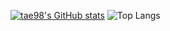 
[![tae98's GitHub stats](https://github-readme-stats.vercel.app/api?username=tae98&rank_icon=github&theme=dracula)](https://github.com/anuraghazra/github-readme-stats)
![Top Langs](https://github-readme-stats.vercel.app/api/top-langs/?username=tae98&layout=donut&theme=dracula)

